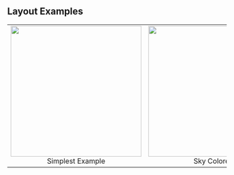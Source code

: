 ## Layout Examples



| | | | |
|:-------------------------:|:-------------------------:|:-------------------------:|:-------------------------:|
|<a href="https://stackblitz.com/edit/web-platform-sgsxzp"><img height="300px"  src="https://user-images.githubusercontent.com/6873202/128745571-f1da5a1e-396d-4bda-893a-65db10ae806a.png"></a> <div style="100%">Simplest Example</div>  |  <a href="https://stackblitz.com/edit/web-platform-jyncb9"><img  height="300px"   src="https://user-images.githubusercontent.com/6873202/128745489-21d70ae4-530c-4f09-b29a-61e2e740d907.png"></a> <div style="100%">Sky Colored</div> |








